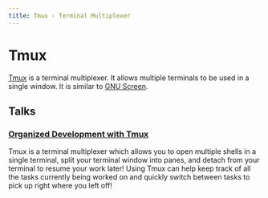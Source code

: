 ```yaml
---
title: Tmux - Terminal Multiplexer
---
```


# Tmux

[Tmux](https://tmux.github.io/) is a terminal multiplexer. It allows
multiple terminals to be used in a single window. It is similar to [GNU
Screen](https://www.gnu.org/software/screen/).

## Talks

### [Organized Development with Tmux](talks/chicago-pm-2018)

Tmux is a terminal multiplexer which allows you to open multiple shells
in a single terminal, split your terminal window into panes, and detach
from your terminal to resume your work later! Using Tmux can help keep
track of all the tasks currently being worked on and quickly switch
between tasks to pick up right where you left off!


